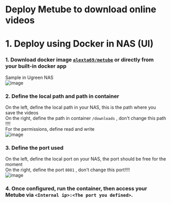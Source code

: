 # Deploy Metube to download online videos

# 1. Deploy using Docker in NAS (UI)
### 1. Download docker image [`alexta69/metube`](https://hub.docker.com/r/alexta69/metube) or directly from your built-in docker app
Sample in Ugreen NAS <br>
![image](https://github.com/guguji666666/Docker/assets/96930989/94d9d4c0-bb8f-4ca2-ad24-b2a77a691aa7)

### 2. Define the local path and path in container
On the left, define the local path in your NAS, this is the path where you save the videos <br>
On the right, define the path in container `/downloads` , don't change this path !!!! <br>
For the permissions, define read and write <br>
![image](https://github.com/guguji666666/Docker/assets/96930989/7fca66cc-c974-4304-a9ff-7bb6e307903f)

### 3. Define the port used
On the left, define the local port on your NAS, the port should be free for the moment <br>
On the right, define the port `8081` , don't change this port!!!! <br>
![image](https://github.com/guguji666666/Docker/assets/96930989/3efdb460-d78b-4304-a28b-bee2ead23ec4)

### 4. Once configured, run the container, then access your Metube via `<Internal ip>:<The port you defined>`.
